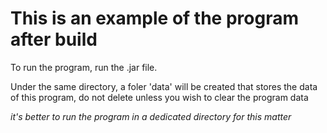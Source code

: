 # This is an example of the program after build
To run the program, run the .jar file.

Under the same directory, a foler 'data' will be created that stores the data of this program, do not delete unless you wish to clear the program data

*it's better to run the program in a dedicated directory for this matter*
